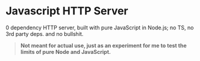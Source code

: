 # Javascript HTTP Server
0 dependency HTTP server, built with pure JavaScript in Node.js; no TS, no 3rd party deps. and no bullshit.

> **Not meant for actual use, just as an experiment for me to test the limits of pure Node and JavaScript.**

